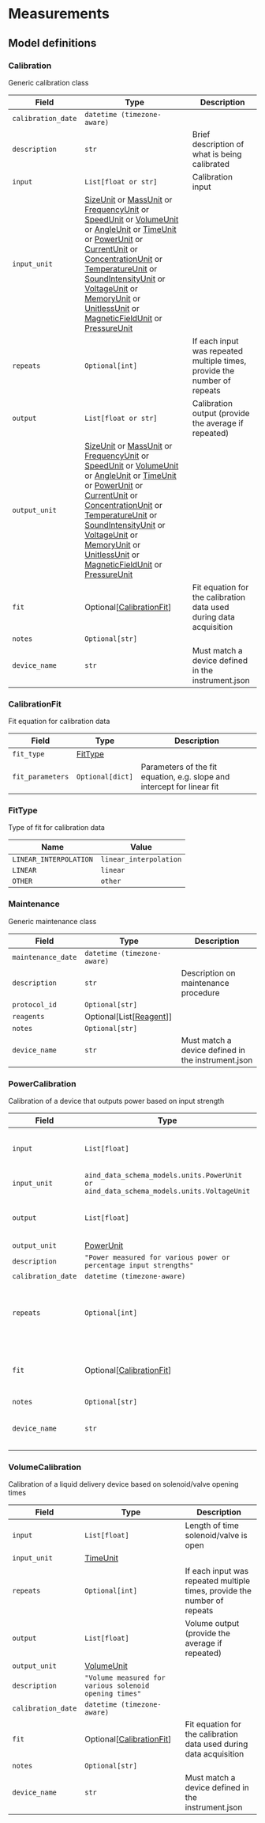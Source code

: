 # Measurements

## Model definitions

### Calibration

Generic calibration class

| Field | Type | Description |
|-------|------|-------------|
| `calibration_date` | `datetime (timezone-aware)` |  |
| `description` | `str` | Brief description of what is being calibrated |
| `input` | `List[float or str]` | Calibration input |
| `input_unit` | [SizeUnit](../aind_data_schema_models/units.md#sizeunit) or [MassUnit](../aind_data_schema_models/units.md#massunit) or [FrequencyUnit](../aind_data_schema_models/units.md#frequencyunit) or [SpeedUnit](../aind_data_schema_models/units.md#speedunit) or [VolumeUnit](../aind_data_schema_models/units.md#volumeunit) or [AngleUnit](../aind_data_schema_models/units.md#angleunit) or [TimeUnit](../aind_data_schema_models/units.md#timeunit) or [PowerUnit](../aind_data_schema_models/units.md#powerunit) or [CurrentUnit](../aind_data_schema_models/units.md#currentunit) or [ConcentrationUnit](../aind_data_schema_models/units.md#concentrationunit) or [TemperatureUnit](../aind_data_schema_models/units.md#temperatureunit) or [SoundIntensityUnit](../aind_data_schema_models/units.md#soundintensityunit) or [VoltageUnit](../aind_data_schema_models/units.md#voltageunit) or [MemoryUnit](../aind_data_schema_models/units.md#memoryunit) or [UnitlessUnit](../aind_data_schema_models/units.md#unitlessunit) or [MagneticFieldUnit](../aind_data_schema_models/units.md#magneticfieldunit) or [PressureUnit](../aind_data_schema_models/units.md#pressureunit) |  |
| `repeats` | `Optional[int]` | If each input was repeated multiple times, provide the number of repeats |
| `output` | `List[float or str]` | Calibration output (provide the average if repeated) |
| `output_unit` | [SizeUnit](../aind_data_schema_models/units.md#sizeunit) or [MassUnit](../aind_data_schema_models/units.md#massunit) or [FrequencyUnit](../aind_data_schema_models/units.md#frequencyunit) or [SpeedUnit](../aind_data_schema_models/units.md#speedunit) or [VolumeUnit](../aind_data_schema_models/units.md#volumeunit) or [AngleUnit](../aind_data_schema_models/units.md#angleunit) or [TimeUnit](../aind_data_schema_models/units.md#timeunit) or [PowerUnit](../aind_data_schema_models/units.md#powerunit) or [CurrentUnit](../aind_data_schema_models/units.md#currentunit) or [ConcentrationUnit](../aind_data_schema_models/units.md#concentrationunit) or [TemperatureUnit](../aind_data_schema_models/units.md#temperatureunit) or [SoundIntensityUnit](../aind_data_schema_models/units.md#soundintensityunit) or [VoltageUnit](../aind_data_schema_models/units.md#voltageunit) or [MemoryUnit](../aind_data_schema_models/units.md#memoryunit) or [UnitlessUnit](../aind_data_schema_models/units.md#unitlessunit) or [MagneticFieldUnit](../aind_data_schema_models/units.md#magneticfieldunit) or [PressureUnit](../aind_data_schema_models/units.md#pressureunit) |  |
| `fit` | Optional[[CalibrationFit](#calibrationfit)] | Fit equation for the calibration data used during data acquisition |
| `notes` | `Optional[str]` |  |
| `device_name` | `str` | Must match a device defined in the instrument.json |


### CalibrationFit

Fit equation for calibration data

| Field | Type | Description |
|-------|------|-------------|
| `fit_type` | [FitType](#fittype) |  |
| `fit_parameters` | `Optional[dict]` | Parameters of the fit equation, e.g. slope and intercept for linear fit |


### FitType

Type of fit for calibration data

| Name | Value |
|------|-------|
| `LINEAR_INTERPOLATION` | `linear_interpolation` |
| `LINEAR` | `linear` |
| `OTHER` | `other` |


### Maintenance

Generic maintenance class

| Field | Type | Description |
|-------|------|-------------|
| `maintenance_date` | `datetime (timezone-aware)` |  |
| `description` | `str` | Description on maintenance procedure |
| `protocol_id` | `Optional[str]` |  |
| `reagents` | Optional[List[[Reagent](reagent.md#reagent)]] |  |
| `notes` | `Optional[str]` |  |
| `device_name` | `str` | Must match a device defined in the instrument.json |


### PowerCalibration

Calibration of a device that outputs power based on input strength

| Field | Type | Description |
|-------|------|-------------|
| `input` | `List[float]` | Power, voltage, or percentage input strength |
| `input_unit` | `aind_data_schema_models.units.PowerUnit or aind_data_schema_models.units.VoltageUnit` |  |
| `output` | `List[float]` | Power output (provide the average if repeated) |
| `output_unit` | [PowerUnit](../aind_data_schema_models/units.md#powerunit) |  |
| `description` | `"Power measured for various power or percentage input strengths"` |  |
| `calibration_date` | `datetime (timezone-aware)` |  |
| `repeats` | `Optional[int]` | If each input was repeated multiple times, provide the number of repeats |
| `fit` | Optional[[CalibrationFit](#calibrationfit)] | Fit equation for the calibration data used during data acquisition |
| `notes` | `Optional[str]` |  |
| `device_name` | `str` | Must match a device defined in the instrument.json |


### VolumeCalibration

Calibration of a liquid delivery device based on solenoid/valve opening times

| Field | Type | Description |
|-------|------|-------------|
| `input` | `List[float]` | Length of time solenoid/valve is open |
| `input_unit` | [TimeUnit](../aind_data_schema_models/units.md#timeunit) |  |
| `repeats` | `Optional[int]` | If each input was repeated multiple times, provide the number of repeats |
| `output` | `List[float]` | Volume output (provide the average if repeated) |
| `output_unit` | [VolumeUnit](../aind_data_schema_models/units.md#volumeunit) |  |
| `description` | `"Volume measured for various solenoid opening times"` |  |
| `calibration_date` | `datetime (timezone-aware)` |  |
| `fit` | Optional[[CalibrationFit](#calibrationfit)] | Fit equation for the calibration data used during data acquisition |
| `notes` | `Optional[str]` |  |
| `device_name` | `str` | Must match a device defined in the instrument.json |


